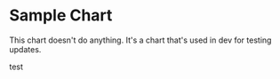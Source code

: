# Sample Chart

This chart doesn't do anything. It's a chart that's used in dev for testing updates.

test